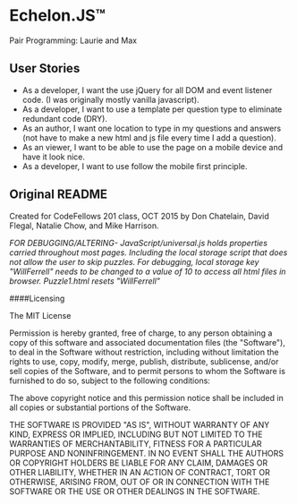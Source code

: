 # Echelon.JS™

Pair Programming: Laurie and Max

## User Stories
 - As a developer, I want the use jQuery for all DOM and event listener code. (I was originally mostly vanilla javascript).
 - As a developer, I want to use a template per question type to eliminate redundant code (DRY).
 - As an author, I want one location to type in my questions and answers (not have to make a new html and js file every time I add a question).
 - As an viewer, I want to be able to use the page on a mobile device and have it look nice.
 - As a developer, I want to use follow the mobile first principle.


## Original README
Created for CodeFellows 201 class, OCT 2015 by Don Chatelain, David Flegal, Natalie Chow, and Mike Harrison.

*FOR DEBUGGING/ALTERING-
	JavaScript/universal.js holds properties carried throughout most pages. Including the local storage script that does not allow the user to skip puzzles. For debugging, local storage key "WillFerrell" needs to be changed to a value of 10 to access all html files in browser. Puzzle1.html resets "WillFerrell"*


####Licensing

The MIT License

Permission is hereby granted, free of charge, to any person obtaining a copy
of this software and associated documentation files (the "Software"), to deal
in the Software without restriction, including without limitation the rights
to use, copy, modify, merge, publish, distribute, sublicense, and/or sell
copies of the Software, and to permit persons to whom the Software is
furnished to do so, subject to the following conditions:

The above copyright notice and this permission notice shall be included in
all copies or substantial portions of the Software.

THE SOFTWARE IS PROVIDED "AS IS", WITHOUT WARRANTY OF ANY KIND, EXPRESS OR
IMPLIED, INCLUDING BUT NOT LIMITED TO THE WARRANTIES OF MERCHANTABILITY,
FITNESS FOR A PARTICULAR PURPOSE AND NONINFRINGEMENT. IN NO EVENT SHALL THE
AUTHORS OR COPYRIGHT HOLDERS BE LIABLE FOR ANY CLAIM, DAMAGES OR OTHER
LIABILITY, WHETHER IN AN ACTION OF CONTRACT, TORT OR OTHERWISE, ARISING FROM,
OUT OF OR IN CONNECTION WITH THE SOFTWARE OR THE USE OR OTHER DEALINGS IN
THE SOFTWARE.
